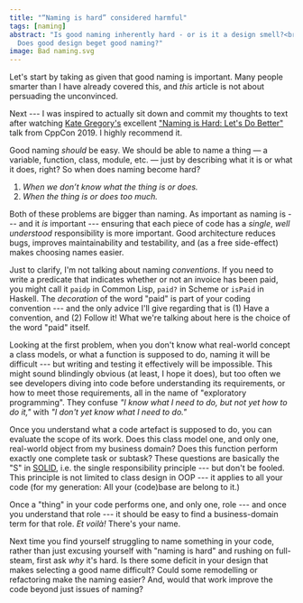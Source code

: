 ```yaml
---
title: "“Naming is hard” considered harmful"
tags: [naming]
abstract: "Is good naming inherently hard - or is it a design smell?<br/>
  Does good design beget good naming?"
image: Bad naming.svg
---
```


Let's start by taking as given that good naming is important. Many
people smarter than I have already covered this, and *this* article is
not about persuading the unconvinced.

Next --- I was inspired to actually sit down and commit my thoughts to
text after watching [Kate
Gregory's](http://www.gregcons.com/kateblog/) excellent ["Naming is
Hard: Let's Do Better"](https://www.youtube.com/watch?v=MBRoCdtZOYg
"Kate Gregory at CppCon 2019") talk from CppCon 2019. I highly
recommend it.

Good naming *should* be easy. We should be able to name a thing — a
variable, function, class, module, etc. — just by describing what it
is or what it does, right? So when does naming become hard?
1. *When we don’t know what the thing is or does.*
2. *When the thing is or does too much.*

Both of these problems are bigger than naming. As important as naming
is --- and it *is* important --- ensuring that each piece of code has
a *single*, *well understood* responsibility is more important. Good
architecture reduces bugs, improves maintainability and testability,
and (as a free side-effect) makes choosing names easier.

Just to clarify, I'm not talking about naming *conventions*. If you
need to write a predicate that indicates whether or not an invoice has
been paid, you might call it `paidp` in Common Lisp, `paid?` in Scheme
or `isPaid` in Haskell. The *decoration* of the word "paid" is part of
your coding convention --- and the only advice I'll give regarding
that is (1) Have a convention, and (2) Follow it! What we're talking
about here is the choice of the word "paid" itself.

Looking at the first problem, when you don't know what real-world
concept a class models, or what a function is supposed to do, naming
it will be difficult --- but writing and testing it effectively will
be impossible. This might sound blindingly obvious (at least, I hope
it does), but too often we see developers diving into code before
understanding its requirements, or how to meet those requirements, all
in the name of "exploratory programming". They confuse *"I know what I
need to do, but not yet how to do it,"* with *"I don't yet know what I
need to do."*

Once you understand what a code artefact is supposed to do, you can
evaluate the scope of its work. Does this class model one, and only
one, real-world object from my business domain? Does this function
perform exactly one complete task or subtask? These questions are
basically the "S" in [SOLID](https://en.wikipedia.org/wiki/SOLID
"Definition of SOLID on Wikipedia"), i.e. the single responsibility
principle --- but don't be fooled. This principle is not limited to
class design in OOP --- it applies to all your code (for my
generation: All your (code)base are belong to it.)

Once a "thing" in your code performs one, and only one, role --- and
once you understand that role --- it should be easy to find a
business-domain term for that role. *Et voilà!* There's your name.

<takeaway>Next time you find yourself struggling to name something in
your code, rather than just excusing yourself with "naming is hard"
and rushing on full-steam, first ask *why* it's hard. Is there some
deficit in your design that makes selecting a good name difficult?
Could some remodelling or refactoring make the naming easier? And,
would that work improve the code beyond just issues of naming?
</takeaway>

<!-- [^1]: Kate Gregory (she/her) \| <a class="twitter-handle" href="https://twitter.com/gregcons">@gregcons</a> \| [www.gregcons.com/kateblog/](http://www.gregcons.com/kateblog/) -->

